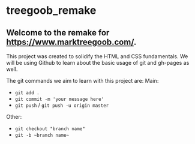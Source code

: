 # treegoob_remake

## Welcome to the remake for https://www.marktreegoob.com/.

This project was created to solidify the HTML and CSS fundamentals. We will be using Github to learn about the basic usage of git and gh-pages as well.

The git commands we aim to learn with this project are:
Main:
- `git add .`
- `git commit -m 'your message here'`
- `git push` / `git push -u origin master`

Other:
- `git checkout "branch name"`
- `git -b ~branch name~`
